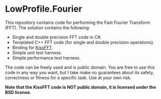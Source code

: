 LowProfile.Fourier
==================

This repository contains code for performing the Fast Fourier Transform (FFT). The solution contains the following:

* Single and double precision FFT code in C#.
* Templated C++ FFT code (for single and double precision operations).
* Binding for [KissFFT](http://kissfft.sourceforge.net/).
* Simple unit test harness.
* Simple performance test harness.

The code can be freely used and is public domain. You are free to use this code in any way you want, but I take make no guarantees about its safety, correctness or fitness for a specific task. Use at your own risk.

**Note that the KissFFT code is NOT public domain, it is licensed under the BSD license.**